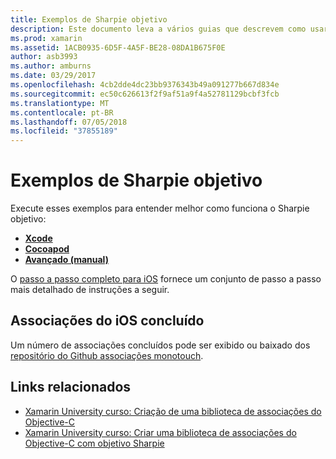 ```yaml
---
title: Exemplos de Sharpie objetivo
description: Este documento leva a vários guias que descrevem como usar a ferramenta de Sharpie objetivo, que é usada para automatizar o processo de criação de associações c# para o código Objective-C.
ms.prod: xamarin
ms.assetid: 1ACB0935-6D5F-4A5F-BE28-08DA1B675F0E
author: asb3993
ms.author: amburns
ms.date: 03/29/2017
ms.openlocfilehash: 4cb2dde4dc23bb9376343b49a091277b667d834e
ms.sourcegitcommit: ec50c626613f2f9af51a9f4a52781129bcbf3fcb
ms.translationtype: MT
ms.contentlocale: pt-BR
ms.lasthandoff: 07/05/2018
ms.locfileid: "37855189"
---
```

# <a name="objective-sharpie-examples"></a>Exemplos de Sharpie objetivo

Execute esses exemplos para entender melhor como funciona o Sharpie objetivo:

- [**Xcode**](xcode.md)
- [**Cocoapod**](cocoapod.md)
- [**Avançado (manual)**](advanced.md)

O [passo a passo completo para iOS](~/ios/platform/binding-objective-c/walkthrough.md) fornece um conjunto de passo a passo mais detalhado de instruções a seguir.

## <a name="completed-ios-bindings"></a>Associações do iOS concluído

Um número de associações concluídos pode ser exibido ou baixado dos [repositório do Github associações monotouch](https://github.com/mono/monotouch-bindings/).

## <a name="related-links"></a>Links relacionados

- [Xamarin University curso: Criação de uma biblioteca de associações do Objective-C](https://university.xamarin.com/classes/track/all#building-an-objective-c-bindings-library)
- [Xamarin University curso: Criar uma biblioteca de associações do Objective-C com objetivo Sharpie](https://university.xamarin.com/classes/track/all#build-an-objective-c-bindings-library-with-objective-sharpie)
